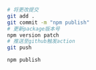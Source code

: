 ```bash
# 将更改提交
git add .
git commit -m "npm publish"
# 更新package版本号
npm version patch
# 推送至github触发action
git push
```

```bash
npm publish
```